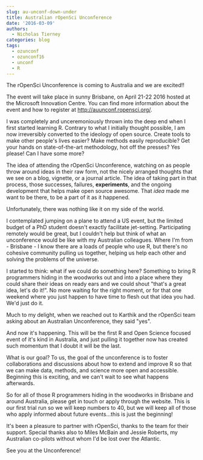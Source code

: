 ```yaml
---
slug: au-unconf-down-under
title: Australian rOpenSci Unconference
date: '2016-03-09'
authors:
  - Nicholas Tierney
categories: blog
tags:
  - ozunconf
  - ozunconf16
  - unconf
  - R
---
```


The rOpenSci Unconference is coming to Australia and we are excited!!

The event will take place in sunny Brisbane, on April 21-22 2016 hosted at the Microsoft Innovation Centre. You can find more information about the event and how to register at http://auunconf.ropensci.org/.

I was completely and unceremoniously thrown into the deep end when I first started learning R. Contrary to what I initially thought possible, I am now irreversibly converted to the ideology of open source. Create tools to make other people's lives easier? Make methods easily reproducible? Get your hands on state-of-the-art methodology, hot off the presses? Yes please! Can I have some more?

The idea of attending the rOpenSci Unconference, watching on as people throw around ideas in their raw form, not the nicely arranged thoughts that we see on a blog, vignette, or a journal article. The idea of taking part in that process, those successes, failures, __experiments__, and the ongoing development that helps make open source awesome. That _idea_ made me want to be there, to be a part of it as it happened.

Unfortunately, there was nothing like it on my side of the world.

I contemplated jumping on a plane to attend a US event, but the limited budget of a PhD student doesn't exactly facilitate jet-setting. Participating remotely would be great, but I couldn't help but think of what an unconference would be like with my Australian colleagues. Where I'm from - Brisbane - I know there are a loads of people who use R, but there's no cohesive community pulling us together, helping us help each other and solving the problems of the universe.

I started to think: what if we could do something here? Something to bring R programmers hiding in the woodworks out and into a place where they could share their ideas on ready ears and we could shout "that's a great idea, let's do it!". No more waiting for the right moment, or for that one weekend where you just happen to have time to flesh out that idea you had. We'd just do it.

Much to my delight, when we reached out to Karthik and the rOpenSci team asking about an Australian Unconference, they said "yes".

And now it's happening. This will be the first R and Open Science focused event of it's kind in Australia, and just pulling it together now has created such momentum that I doubt it will be the last.

What is our goal? To us, the goal of the unconference is to foster collaborations and discussions about how to extend and improve R so that we can make data, methods, and science more open and accessible. Beginning this is exciting, and we can't wait to see what happens afterwards.

So for all of those R programmers hiding in the woodworks in Brisbane and around Australia, please get in touch or apply through the website. This is our first trial run so we will keep numbers to 40, but we will keep all of those who apply informed about future events…this is just the beginning!

It's been a pleasure to partner with rOpenSci, thanks to the team for their support. Special thanks also to Miles McBain and Jessie Roberts, my Australian co-pilots without whom I'd be lost over the Atlantic.

See you at the Unconference!
